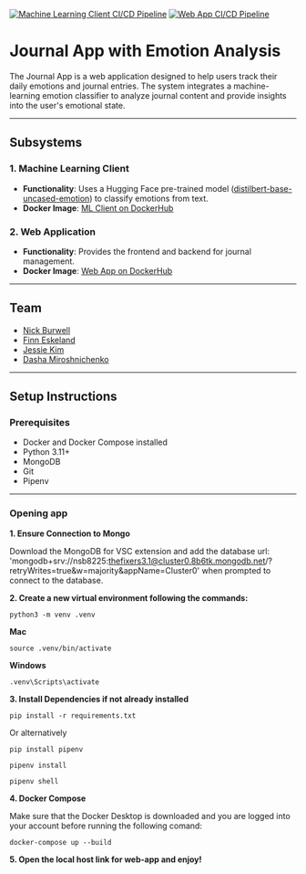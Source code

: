 [![Machine Learning Client CI/CD Pipeline](https://github.com/software-students-fall2024/5-final-fixers3-0/actions/workflows/machine-learning-client.yml/badge.svg)](https://github.com/software-students-fall2024/5-final-fixers3-0/actions/workflows/machine-learning-client.yml)
[![Web App CI/CD Pipeline](https://github.com/software-students-fall2024/5-final-fixers3-0/actions/workflows/web-app.yml/badge.svg)](https://github.com/software-students-fall2024/5-final-fixers3-0/actions/workflows/web-app.yml)

# Journal App with Emotion Analysis

The Journal App is a web application designed to help users track their daily emotions and journal entries. The system integrates a machine-learning emotion classifier to analyze journal content and provide insights into the user's emotional state. 

---

## **Subsystems**

### **1. Machine Learning Client**
- **Functionality**: Uses a Hugging Face pre-trained model ([distilbert-base-uncased-emotion](https://huggingface.co/bhadresh-savani/distilbert-base-uncased-emotion)) to classify emotions from text.
- **Docker Image**: [ML Client on DockerHub](https://hub.docker.com/r/<username>/ml-client)

### **2. Web Application**
- **Functionality**: Provides the frontend and backend for journal management.
- **Docker Image**: [Web App on DockerHub](https://hub.docker.com/r/<username>/web-app)

---

## **Team**
- [Nick Burwell](https://github.com/nickburwell)
- [Finn Eskeland](https://github.com/finn1003)
- [Jessie Kim](https://github.com/jessiekim0)
- [Dasha Miroshnichenko](https://github.com/dm5198)

---

## **Setup Instructions**

### **Prerequisites**
- Docker and Docker Compose installed
- Python 3.11+
- MongoDB
- Git
- Pipenv

---

### **Opening app**
**1. Ensure Connection to Mongo**

Download the MongoDB for VSC extension and add the database url: 'mongodb+srv://nsb8225:thefixers3.1@cluster0.8b6tk.mongodb.net/?retryWrites=true&w=majority&appName=Cluster0' when prompted to connect to the database.

**2. Create a new virtual environment following the commands:**

```
python3 -m venv .venv

```

**Mac** 
```
source .venv/bin/activate
```

**Windows**
```
.venv\Scripts\activate
```

**3. Install Dependencies if not already installed**

```
pip install -r requirements.txt

```

Or alternatively 

```
pip install pipenv

pipenv install

pipenv shell

```

**4. Docker Compose**

Make sure that the Docker Desktop is downloaded and you are logged into your account before running the following comand:

```
docker-compose up --build

```

**5. Open the local host link for web-app and enjoy!**
